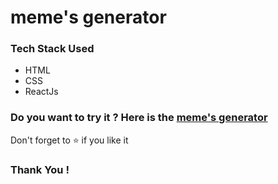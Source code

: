 # meme's generator 

<h3>Tech Stack Used</h3>
 <ul>
 <li>HTML</li>
 <li>CSS</li>
 <li>ReactJs</li>
 </ul>
 
<h3>Do you want to try it ? Here is the <a href="https://generate-funny-meme.netlify.app/">meme's generator</a></h3>
<p>Don't forget to ⭐ if you like it</p>

<h3>Thank You !</h3>

